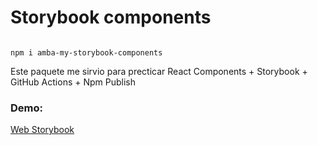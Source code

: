 # Storybook components


```

npm i amba-my-storybook-components

```

Este paquete me sirvio para precticar React Components + Storybook + GitHub Actions + Npm Publish

### Demo:
[Web Storybook](https://abel1711.github.io/storybook-components/)